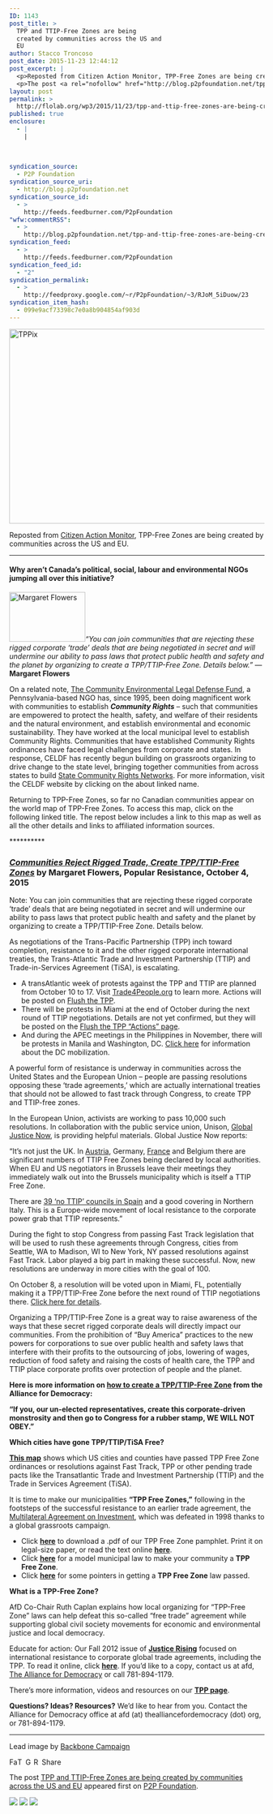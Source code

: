 ```yaml
---
ID: 1143
post_title: >
  TPP and TTIP-Free Zones are being
  created by communities across the US and
  EU
author: Stacco Troncoso
post_date: 2015-11-23 12:44:12
post_excerpt: |
  <p>Reposted from Citizen Action Monitor, TPP-Free Zones are being created by communities across the US and EU. Why aren&rsquo;t Canada&rsquo;s political, social, labour and environmental NGOs jumping all over this initiative? &ldquo;You can join communities that are rejecting these rigged corporate &lsquo;trade&rsquo; deals that are being negotiated in secret and will undermine our ability to [&hellip;]</p>
  <p>The post <a rel="nofollow" href="http://blog.p2pfoundation.net/tpp-and-ttip-free-zones-are-being-created-by-communities-across-the-us-and-eu/2015/11/23">TPP and TTIP-Free Zones are being created by communities across the US and EU</a> appeared first on <a rel="nofollow" href="http://blog.p2pfoundation.net/">P2P Foundation</a>.</p>
layout: post
permalink: >
  http://flolab.org/wp3/2015/11/23/tpp-and-ttip-free-zones-are-being-created-by-communities-across-the-us-and-eu/
published: true
enclosure:
  - |
    |
        
        
        
syndication_source:
  - P2P Foundation
syndication_source_uri:
  - http://blog.p2pfoundation.net
syndication_source_id:
  - >
    http://feeds.feedburner.com/P2pFoundation
"wfw:commentRSS":
  - >
    http://blog.p2pfoundation.net/tpp-and-ttip-free-zones-are-being-created-by-communities-across-the-us-and-eu/2015/11/23/feed
syndication_feed:
  - >
    http://feeds.feedburner.com/P2pFoundation
syndication_feed_id:
  - "2"
syndication_permalink:
  - >
    http://feedproxy.google.com/~r/P2pFoundation/~3/RJoM_5iDuow/23
syndication_item_hash:
  - 099e9acf73398c7e0a8b904854af903d
---
```

<img class="aligncenter size-full wp-image-52767" src="http://blog.p2pfoundation.net/wp-content/uploads/TPPix.jpg" alt="TPPix" width="640" height="384" />

Reposted from [Citizen Action Monitor][1], TPP-Free Zones are being created by communities across the US and EU.

* * *

#### Why aren’t Canada’s political, social, labour and environmental NGOs jumping all over this initiative?

[<img class="size-thumbnail wp-image-11340 alignright" src="https://citizenactionmonitor.files.wordpress.com/2015/10/margaret-flowers.jpg?w=150&h=98" alt="Margaret Flowers" width="150" height="98" />][2]*“You can join communities that are rejecting these rigged corporate ‘trade’ deals that are being negotiated in secret and will undermine our ability to pass laws that protect public health and safety and the planet by organizing to create a TPP/TTIP-Free Zone. Details below.”* —**Margaret Flowers**

On a related note, [The Community Environmental Legal Defense Fund][3], a Pennsylvania-based NGO has, since 1995, been doing magnificent work with communities to establish ***Community Rights*** – such that communities are empowered to protect the health, safety, and welfare of their residents and the natural environment, and establish environmental and economic sustainability. They have worked at the local municipal level to establish Community Rights. Communities that have established Community Rights ordinances have faced legal challenges from corporate and states. In response, CELDF has recently begun building on grassroots organizing to drive change to the state level, bringing together communities from across states to build [State Community Rights Networks][4]. For more information, visit the CELDF website by clicking on the about linked name.

Returning to TPP-Free Zones, so far no Canadian communities appear on the world map of TPP-Free Zones. To access this map, click on the following linked title. The repost below includes a link to this map as well as all the other details and links to affiliated information sources.

\**********

### *[Communities Reject Rigged Trade, Create TPP/TTIP-Free Zones][5]* by Margaret Flowers, Popular Resistance, October 4, 2015

Note: You can join communities that are rejecting these rigged corporate ‘trade’ deals that are being negotiated in secret and will undermine our ability to pass laws that protect public health and safety and the planet by organizing to create a TPP/TTIP-Free Zone. Details below.

As negotiations of the Trans-Pacific Partnership (TPP) inch toward completion, resistance to it and the other rigged corporate international treaties, the Trans-Atlantic Trade and Investment Partnership (TTIP) and Trade-in-Services Agreement (TiSA), is escalating.

*   A transAtlantic week of protests against the TPP and TTIP are planned from October 10 to 17. Visit [Trade4People.org][6] to learn more. Actions will be posted on [Flush the TPP][7].
*   There will be protests in Miami at the end of October during the next round of TTIP negotiations. Details are not yet confirmed, but they will be posted on the [Flush the TPP “Actions” page][7].
*   And during the APEC meetings in the Philippines in November, there will be protests in Manila and Washington, DC. [Click here][8] for information about the DC mobilization.

A powerful form of resistance is underway in communities across the United States and the European Union – people are passing resolutions opposing these ‘trade agreements,’ which are actually international treaties that should not be allowed to fast track through Congress, to create TPP and TTIP-free zones.

In the European Union, activists are working to pass 10,000 such resolutions. In collaboration with the public service union, Unison, [Global Justice Now][9], is providing helpful materials. Global Justice Now reports:

“It’s not just the UK. In [Austria][10], Germany, [France][11] and Belgium there are significant numbers of TTIP Free Zones being declared by local authorities. When EU and US negotiators in Brussels leave their meetings they immediately walk out into the Brussels municipality which is itself a TTIP Free Zone.

There are [39 ‘no TTIP’ councils in Spain][12] and a good covering in Northern Italy. This is a Europe-wide movement of local resistance to the corporate power grab that TTIP represents.”

During the fight to stop Congress from passing Fast Track legislation that will be used to rush these agreements through Congress, cities from Seattle, WA to Madison, WI to New York, NY passed resolutions against Fast Track. Labor played a big part in making these successful. Now, new resolutions are underway in more cities with the goal of 100.

On October 8, a resolution will be voted upon in Miami, FL, potentially making it a TPP/TTIP-Free Zone before the next round of TTIP negotiations there. [Click here for details][13].

Organizing a TPP/TTIP-Free Zone is a great way to raise awareness of the ways that these secret rigged corporate deals will directly impact our communities. From the prohibition of “Buy America” practices to the new powers for corporations to sue over public health and safety laws that interfere with their profits to the outsourcing of jobs, lowering of wages, reduction of food safety and raising the costs of health care, the TPP and TTIP place corporate profits over protection of people and the planet.

**Here is more information on [how to create a TPP/TTIP-Free Zone][14] from the Alliance for Democracy:**

**“If you, our un-elected representatives, create this corporate-driven monstrosity and then go to Congress for a rubber stamp, WE WILL NOT OBEY.”**

**Which cities have gone TPP/TTIP/TiSA Free?**

**[This map][15]** shows which US cities and counties have passed TPP Free Zone ordinances or resolutions against Fast Track, TPP or other pending trade pacts like the Transatlantic Trade and Investment Partnership (TTIP) and the Trade in Services Agreement (TiSA).

It is time to make our municipalities **“TPP Free Zones,”** following in the footsteps of the successful resistance to an earlier trade agreement, the [Multilateral Agreement on Investment][16], which was defeated in 1998 thanks to a global grassroots campaign.

*   Click **[here][17]** to download a .pdf of our TPP Free Zone pamphlet. Print it on legal-size paper, or read the text online **[here][18]**.
*   Click **[here][19]** for a model municipal law to make your community a **TPP Free Zone**.
*   Click **[here][20]** for some pointers in getting a **TPP Free Zone** law passed.

**What is a TPP-Free Zone?**

AfD Co-Chair Ruth Caplan explains how local organizing for “TPP-Free Zone” laws can help defeat this so-called “free trade” agreement while supporting global civil society movements for economic and environmental justice and local democracy.

Educate for action: Our Fall 2012 issue of **[Justice Rising][21]** focused on international resistance to corporate global trade agreements, including the TPP. To read it online, click **[here][22]**. If you’d like to a copy, contact us at afd, [The Alliance for Democracy][23] or call 781-894-1179.

There’s more information, videos and resources on our **[TPP page][24]**.

**Questions? Ideas? Resources?** We’d like to hear from you. Contact the Alliance for Democracy office at afd (at) thealliancefordemocracy (dot) org, or 781-894-1179.

* * *

Lead image by [Backbone Campaign][25]

<a class="a2a_button_facebook" href="http://www.addtoany.com/add_to/facebook?linkurl=http%3A%2F%2Fblog.p2pfoundation.net%2Ftpp-and-ttip-free-zones-are-being-created-by-communities-across-the-us-and-eu%2F2015%2F11%2F23&linkname=TPP%20and%20TTIP-Free%20Zones%20are%20being%20created%20by%20communities%20across%20the%20US%20and%20EU" title="Facebook" rel="nofollow"><img src="http://blog.p2pfoundation.net/wp-content/plugins/add-to-any/icons/facebook.png" width="16" height="16" alt="Facebook" /></a><a class="a2a_button_twitter" href="http://www.addtoany.com/add_to/twitter?linkurl=http%3A%2F%2Fblog.p2pfoundation.net%2Ftpp-and-ttip-free-zones-are-being-created-by-communities-across-the-us-and-eu%2F2015%2F11%2F23&linkname=TPP%20and%20TTIP-Free%20Zones%20are%20being%20created%20by%20communities%20across%20the%20US%20and%20EU" title="Twitter" rel="nofollow"><img src="http://blog.p2pfoundation.net/wp-content/plugins/add-to-any/icons/twitter.png" width="16" height="16" alt="Twitter" /></a><a class="a2a_button_google_plus" href="http://www.addtoany.com/add_to/google_plus?linkurl=http%3A%2F%2Fblog.p2pfoundation.net%2Ftpp-and-ttip-free-zones-are-being-created-by-communities-across-the-us-and-eu%2F2015%2F11%2F23&linkname=TPP%20and%20TTIP-Free%20Zones%20are%20being%20created%20by%20communities%20across%20the%20US%20and%20EU" title="Google+" rel="nofollow"><img src="http://blog.p2pfoundation.net/wp-content/plugins/add-to-any/icons/google_plus.png" width="16" height="16" alt="Google+" /></a><a class="a2a_button_reddit" href="http://www.addtoany.com/add_to/reddit?linkurl=http%3A%2F%2Fblog.p2pfoundation.net%2Ftpp-and-ttip-free-zones-are-being-created-by-communities-across-the-us-and-eu%2F2015%2F11%2F23&linkname=TPP%20and%20TTIP-Free%20Zones%20are%20being%20created%20by%20communities%20across%20the%20US%20and%20EU" title="Reddit" rel="nofollow"><img src="http://blog.p2pfoundation.net/wp-content/plugins/add-to-any/icons/reddit.png" width="16" height="16" alt="Reddit" /></a><a class="a2a_dd a2a_target addtoany_share_save" href="https://www.addtoany.com/share#url=http%3A%2F%2Fblog.p2pfoundation.net%2Ftpp-and-ttip-free-zones-are-being-created-by-communities-across-the-us-and-eu%2F2015%2F11%2F23&title=TPP%20and%20TTIP-Free%20Zones%20are%20being%20created%20by%20communities%20across%20the%20US%20and%20EU" id="wpa2a_2"><img src="http://blog.p2pfoundation.net/wp-content/plugins/add-to-any/share_save_120_16.png" width="120" height="16" alt="Share" /></a>

The post <a rel="nofollow" href="http://blog.p2pfoundation.net/tpp-and-ttip-free-zones-are-being-created-by-communities-across-the-us-and-eu/2015/11/23">TPP and TTIP-Free Zones are being created by communities across the US and EU</a> appeared first on <a rel="nofollow" href="http://blog.p2pfoundation.net/">P2P Foundation</a>.

<div class="feedflare">
  <a href="http://feeds.feedburner.com/~ff/P2pFoundation?a=RJoM_5iDuow:lBXkjUSolC0:7Q72WNTAKBA"><img src="http://feeds.feedburner.com/~ff/P2pFoundation?d=7Q72WNTAKBA" border="0" /></img></a> <a href="http://feeds.feedburner.com/~ff/P2pFoundation?a=RJoM_5iDuow:lBXkjUSolC0:D7DqB2pKExk"><img src="http://feeds.feedburner.com/~ff/P2pFoundation?i=RJoM_5iDuow:lBXkjUSolC0:D7DqB2pKExk" border="0" /></img></a> <a href="http://feeds.feedburner.com/~ff/P2pFoundation?a=RJoM_5iDuow:lBXkjUSolC0:2mJPEYqXBVI"><img src="http://feeds.feedburner.com/~ff/P2pFoundation?d=2mJPEYqXBVI" border="0" /></img></a>
</div>

<img src="http://feeds.feedburner.com/~r/P2pFoundation/~4/RJoM_5iDuow" height="1" width="1" alt="" />

 [1]: https://citizenactionmonitor.wordpress.com/2015/10/07/tpp-free-zones-are-being-created-by-communities-across-the-us-and-eu/
 [2]: https://citizenactionmonitor.files.wordpress.com/2015/10/margaret-flowers.jpg
 [3]: http://www.celdf.org/
 [4]: http://www.celdf.org/section.php?id=362
 [5]: https://www.popularresistance.org/communities-reject-rigged-trade-create-tppttip-free-zones/
 [6]: https://www.trade4people.org/
 [7]: http://www.flushthetpp.org/actions/
 [8]: http://www.flushthetpp.org/call-to-action-against-global-corporate-domination/
 [9]: http://www.theecologist.org/campaigning/2985379/nows_the_time_to_make_your_council_declare_a_ttip_free_zone.html
 [10]: https://www.ttip-stoppen.at/kategorie/aktionen/ttip-in-den-gemeinden/
 [11]: https://www.collectifstoptafta.org/collectivites/
 [12]: http://noalttip.blogspot.com.es/p/blog-page_31.html
 [13]: http://emergemiami.com/event/speak-out-miami-resolution-opposing-tpp-ttip/
 [14]: http://www.thealliancefordemocracy.org/tppfreezones.shtml
 [15]: https://www.google.com/maps/@37.2270748,-98.9056174,4z/data=%213m1%214b1%214m2%216m1%211szihy6xRAuDxM.kAURKeBzWIGs?hl=en
 [16]: https://en.wikipedia.org/wiki/Multilateral_Agreement_on_Investment
 [17]: http://www.thealliancefordemocracy.org/pdf/tppfreeflyer.pdf
 [18]: http://www.thealliancefordemocracy.org/tppfreeflier.html
 [19]: http://www.thealliancefordemocracy.org/pdf/AfDTPPmodellaw.pdf
 [20]: http://www.thealliancefordemocracy.org/pdf/AfDTPPpointers.pdf
 [21]: http://www.thealliancefordemocracy.org/newsletters.html
 [22]: http://www.thealliancefordemocracy.org/html/eng/2599-AA.shtml
 [23]: http://www.thealliancefordemocracy.org/
 [24]: http://www.thealliancefordemocracy.org/tpp.html
 [25]: https://flic.kr/p/rcbPz2